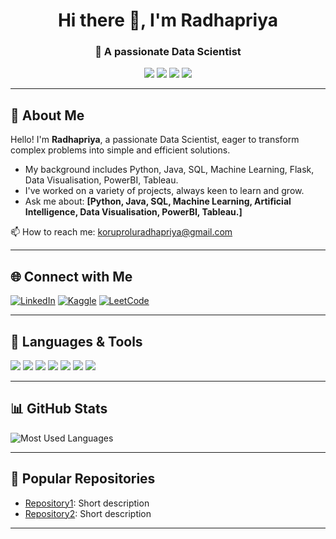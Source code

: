<!-- Banner / Welcome Section -->
<h1 align="center">Hi there 👋, I'm Radhapriya</h1>
<h3 align="center">🚀 A passionate Data Scientist </h3>

<!-- Badges for Main Skills -->
<p align="center">
  <img src="https://img.shields.io/badge/EXPLORATORY%20DATA%20ANALYSIS-blue" />
  <img src="https://img.shields.io/badge/DATA%20VISUALIZATION-green" />
  <img src="https://img.shields.io/badge/MACHINE%20LEARNING-orange" />
  <img src="https://img.shields.io/badge/ARTIFICIAL%20INTELLIGENCE-violet" />
</p>

---

## 🚀 About Me

Hello! I'm **Radhapriya**, a passionate Data Scientist, eager to transform complex problems into simple and efficient solutions.

- My background includes Python, Java, SQL, Machine Learning, Flask, Data Visualisation, PowerBI, Tableau.
- I've worked on a variety of projects, always keen to learn and grow.
- Ask me about: **[Python, Java, SQL, Machine Learning, Artificial Intelligence, Data Visualisation, PowerBI, Tableau.]**

📫 How to reach me: koruproluradhapriya@gmail.com

---

## 🌐 Connect with Me

[![LinkedIn](https://img.shields.io/badge/linkedin-blue?logo=linkedin&style=for-the-badge)](http://www.linkedin.com/in/radha-priya-koruprolu-591443350)
[![Kaggle](https://img.shields.io/badge/kaggle-blue?logo=kaggle&style=for-the-badge)](https://kaggle.com/your-kaggle)
[![LeetCode](https://img.shields.io/badge/leetcode-orange?logo=leetcode&style=for-the-badge)](http://leetcode.com/u/Radhapriya/)

---

## 🚀 Languages & Tools

<p>
  <img src="https://img.shields.io/badge/-Python-333?style=flat&logo=python" />
  <img src="https://img.shields.io/badge/-Java-333?style=flat&logo=java" />
  <img src="https://img.shields.io/badge/-MySQL-333?style=flat&logo=mysql" />
  <img src="https://img.shields.io/badge/-PostgreSQL-333?style=flat&logo=postgresql" />
  <img src="https://img.shields.io/badge/-Jupyter-333?style=flat&logo=jupyter" />
  <img src="https://img.shields.io/badge/-Flask-333?style=flat&logo=flask" />
  <img src="https://img.shields.io/badge/-Pandas-333?style=flat&logo=pandas" />
  <!-- Add more badges for your tech stack -->
</p>

---

## 📊 GitHub Stats

![Most Used Languages](https://github-readme-stats.vercel.app/api/top-langs/?username=your-github-username&layout=compact)

---

## 📌 Popular Repositories

- [Repository1](https://github.com/your-username/repo1): Short description
- [Repository2](https://github.com/your-username/repo2): Short description

---

